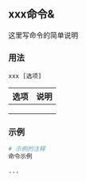 ## xxx命令&
这里写命令的简单说明

### 用法
```
xxx [选项]
```

| 选项 | 说明 |
| --- | --- |
|  |  |
|  |  |
|  |  |

### 示例
```sh
# 示例的注释
命令示例

...


```
